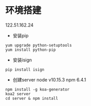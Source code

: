 # 环境搭建
122.51.162.24
- 安装pip 
```
yum upgrade python-setuptools
yum install python-pip
```

- 安装isign
```
pip install isign
```

- 创建server
node v10.15.3
npm 6.4.1
```
npm install -g koa-generator
koa2 server
cd server & npm install
```